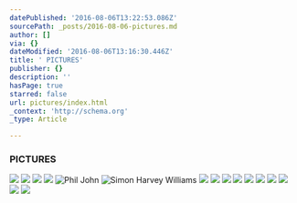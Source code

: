```yaml
---
datePublished: '2016-08-06T13:22:53.086Z'
sourcePath: _posts/2016-08-06-pictures.md
author: []
via: {}
dateModified: '2016-08-06T13:16:30.446Z'
title: ' PICTURES'
publisher: {}
description: ''
hasPage: true
starred: false
url: pictures/index.html
_context: 'http://schema.org'
_type: Article

---
```

### PICTURES
![](https://the-grid-user-content.s3-us-west-2.amazonaws.com/f100715d-27ad-484a-bf7c-599a0ecdd0ae.jpg)
![](https://the-grid-user-content.s3-us-west-2.amazonaws.com/47b874fb-86c4-4594-ac2e-a2ac7fb17a12.jpg)
![](https://the-grid-user-content.s3-us-west-2.amazonaws.com/e5441529-1e8c-4168-9735-7b95e3d3faf4.jpg)
![](https://the-grid-user-content.s3-us-west-2.amazonaws.com/7ec424bc-339a-4b13-b821-96a48ae37510.jpg)
![Phil John](https://the-grid-user-content.s3-us-west-2.amazonaws.com/bd50d813-16d1-4891-a188-b0c0b27c9525.jpg)
![Simon Harvey Williams](https://the-grid-user-content.s3-us-west-2.amazonaws.com/fc8eeb80-c7bc-4c71-a9a1-a44924be1b93.jpg)
![](https://the-grid-user-content.s3-us-west-2.amazonaws.com/2dc5a971-3a71-4318-8f9f-1df38da0a0e3.jpg)
![](https://the-grid-user-content.s3-us-west-2.amazonaws.com/9b343ad2-d6a1-41f4-afbd-69084a1ebe7c.jpg)
![](https://the-grid-user-content.s3-us-west-2.amazonaws.com/938b8b04-3613-4e05-b6fa-ec11f563938c.jpg)
![](https://the-grid-user-content.s3-us-west-2.amazonaws.com/4b3ff3f5-81ef-4463-b19f-975a2c9138ae.jpg)
![](https://the-grid-user-content.s3-us-west-2.amazonaws.com/3fd82372-bb39-4304-8c77-15f1b7f86217.jpg)
![](https://the-grid-user-content.s3-us-west-2.amazonaws.com/516621b1-ee58-4213-90ff-49ae68184e12.jpg)
![](https://the-grid-user-content.s3-us-west-2.amazonaws.com/3c085935-b894-4ead-b6fa-0e7a343d3e2d.jpg)
![](https://the-grid-user-content.s3-us-west-2.amazonaws.com/ef1ad84f-91c1-4589-9ccf-d9ac6afb441b.jpg)
![](https://the-grid-user-content.s3-us-west-2.amazonaws.com/2b9de19e-10bc-46ae-8f06-dfd2440bbbca.jpg)
![](https://the-grid-user-content.s3-us-west-2.amazonaws.com/454d090f-b92d-4d82-9469-1b471c82cda7.jpg)